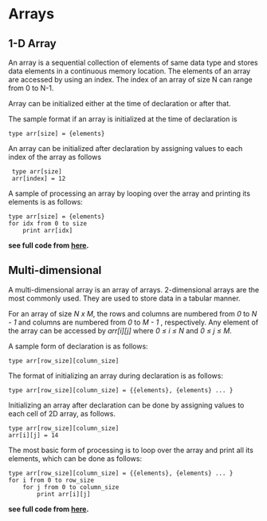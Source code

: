 # Arrays

## 1-D Array

An array is a sequential collection of elements of same data type and stores data elements in a continuous memory location. The elements of an array are accessed by using an index. The index of an array of size N can range from 0 to N-1.

Array can be initialized either at the time of declaration or after that.

The sample format if an array is initialized at the time of declaration is
```
type arr[size] = {elements}
```

An array can be initialized after declaration by assigning values to each index of the array as follows
```
 type arr[size]
 arr[index] = 12
```
A sample of processing an array by looping over the array and printing its elements is as follows:
```
type arr[size] = {elements}
for idx from 0 to size
    print arr[idx]
```
**see full code from [here](https://github.com/jainayu/Data-Structures/blob/master/Array/array1D.cpp).**
 
## Multi-dimensional

A multi-dimensional array is an array of arrays. 2-dimensional arrays are the most commonly used. They are used to store data in a tabular manner.

For an array of size *N x M*, the rows and columns are numbered from *0* to *N - 1* and columns are numbered from *0* to *M - 1* , respectively. Any element of the array can be accessed by *arr[i][j]* where *0 ≤ i ≤ N* and *0 ≤ j ≤ M*.

A sample form of declaration is as follows:

```
type arr[row_size][column_size]
```

The format of initializing an array during declaration is as follows:

```
type arr[row_size][column_size] = {{elements}, {elements} ... }
```

Initializing an array after declaration can be done by assigning values to each cell of 2D array, as follows.

```
type arr[row_size][column_size]
arr[i][j] = 14

```

The most basic form of processing is to loop over the array and print all its elements, which can be done as follows:
```
type arr[row_size][column_size] = {{elements}, {elements} ... }
for i from 0 to row_size
    for j from 0 to column_size
        print arr[i][j]
```

**see full code from [here](https://github.com/jainayu/Data-Structures/blob/master/Array/array2D.cpp).**
